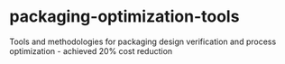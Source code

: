 # packaging-optimization-tools
Tools and methodologies for packaging design verification and process optimization - achieved 20% cost reduction
